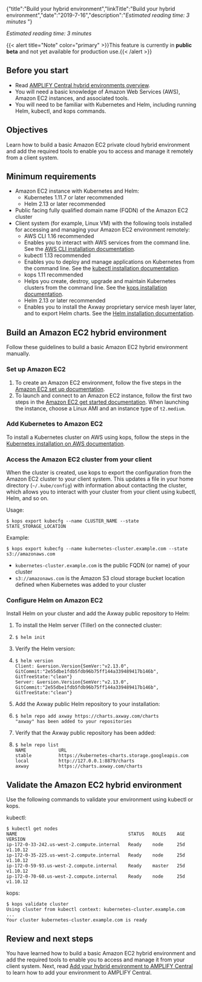 {"title":"Build your hybrid environment","linkTitle":"Build your hybrid environment","date":"2019-7-16","description":"_Estimated reading time: 3 minutes_ "}

_Estimated reading time: 3 minutes_

{{&lt; alert title="Note" color="primary" &gt;}}This feature is currently in **public beta** and not yet available for production use.{{&lt; /alert &gt;}}

## Before you start

-   Read [AMPLIFY Central hybrid environments overview](hybrid_overview.htm).
-   You will need a basic knowledge of Amazon Web Services (AWS), Amazon EC2 instances, and associated tools.
-   You will need to be familiar with Kubernetes and Helm, including running Helm, kubectl, and kops commands.

## Objectives

Learn how to build a basic Amazon EC2 private cloud hybrid environment and add the required tools to enable you to access and manage it remotely from a client system.

## Minimum requirements

-   Amazon EC2 instance with Kubernetes and Helm:
    -   Kubernetes 1.11.7 or later recommended
    -   Helm 2.13 or later recommended
-   Public facing fully qualified domain name (FQDN) of the Amazon EC2 cluster
-   Client system (for example, Linux VM) with the following tools installed for accessing and managing your Amazon EC2 environment remotely:
    -   AWS CLI 1.16 recommended
    -   Enables you to interact with AWS services from the command line. See the [AWS CLI installation documentation](https://docs.aws.amazon.com/cli/latest/userguide/cli-chap-install.html).
    -   kubectl 1.13 recommended
    -   Enables you to deploy and manage applications on Kubernetes from the command line. See the [kubectl installation documentation](https://kubernetes.io/docs/tasks/tools/install-kubectl/).
    -   kops 1.11 recommended
    -   Helps you create, destroy, upgrade and maintain Kubernetes clusters from the command line. See the [kops installation documentation](https://github.com/kubernetes/kops/blob/master/docs/install.md).
    -   Helm 2.13 or later recommended
    -   Enables you to install the Axway proprietary service mesh layer later, and to export Helm charts. See the [Helm installation documentation](https://helm.sh/docs/using_helm/#installing-helm).

## Build an Amazon EC2 hybrid environment

Follow these guidelines to build a basic Amazon EC2 hybrid environment manually.

### Set up Amazon EC2

1.  To create an Amazon EC2 environment, follow the five steps in the [Amazon EC2 set up documentation](https://docs.aws.amazon.com/AWSEC2/latest/UserGuide/get-set-up-for-amazon-ec2.html).
2.  To launch and connect to an Amazon EC2 instance, follow the first two steps in the [Amazon EC2 get started documentation](https://docs.aws.amazon.com/AWSEC2/latest/UserGuide/EC2_GetStarted.html). When launching the instance, choose a Linux AMI and an instance type of `t2.medium`.

### Add Kubernetes to Amazon EC2

To install a Kubernetes cluster on AWS using kops, follow the steps in the [Kubernetes installation on AWS documentation](https://kubernetes.io/docs/setup/custom-cloud/kops/).

### Access the Amazon EC2 cluster from your client

When the cluster is created, use kops to export the configuration from the Amazon EC2 cluster to your client system. This updates a file in your home directory (`~/.kube/config`) with information about contacting the cluster, which allows you to interact with your cluster from your client using kubectl, Helm, and so on.

Usage:

```{space="preserve"}
$ kops export kubecfg --name CLUSTER_NAME --state STATE_STORAGE_LOCATION
```

Example:

```{space="preserve"}
$ kops export kubecfg --name kubernetes-cluster.example.com --state s3://amazonaws.com
```

-   `kubernetes-cluster.example.com` is the public FQDN (or name) of your cluster
-   `s3://amazonaws.com` is the Amazon S3 cloud storage bucket location defined when Kubernetes was added to your cluster

### Configure Helm on Amazon EC2

Install Helm on your cluster and add the Axway public repository to Helm:

1.  To install the Helm server (Tiller) on the connected cluster:
2.  ```{space="preserve"}
    $ helm init
    ```

3.  Verify the Helm version:
4.  ```{space="preserve"}
    $ helm version
    Client: &version.Version{SemVer:"v2.13.0", GitCommit:"2e55dbe1fdb5fdb96b75ff144a339489417b146b", GitTreeState:"clean"}
    Server: &version.Version{SemVer:"v2.13.0", GitCommit:"2e55dbe1fdb5fdb96b75ff144a339489417b146b", GitTreeState:"clean"}
    ```

5.  Add the Axway public Helm repository to your installation:
6.  ```{space="preserve"}
    $ helm repo add axway https://charts.axway.com/charts
    "axway" has been added to your repositories
    ```

7.  Verify that the Axway public repository has been added:
8.  ```{space="preserve"}
    $ helm repo list
    NAME            URL
    stable          https://kubernetes-charts.storage.googleapis.com
    local           http://127.0.0.1:8879/charts
    axway           https://charts.axway.com/charts
    ```

## Validate the Amazon EC2 hybrid environment

Use the following commands to validate your environment using kubectl or kops.

kubectl:

    $ kubectl get nodes
    NAME                                         STATUS   ROLES    AGE   VERSION
    ip-172-0-33-242.us-west-2.compute.internal   Ready    node     25d   v1.10.12
    ip-172-0-35-225.us-west-2.compute.internal   Ready    node     25d   v1.10.12
    ip-172-0-59-93.us-west-2.compute.internal    Ready    master   25d   v1.10.12
    ip-172-0-70-60.us-west-2.compute.internal    Ready    node     25d   v1.10.12

kops:

```{space="preserve"}
$ kops validate cluster
Using cluster from kubectl context: kubernetes-cluster.example.com
...
Your cluster kubernetes-cluster.example.com is ready
```

## Review and next steps

You have learned how to build a basic Amazon EC2 hybrid environment and add the required tools to enable you to access and manage it from your client system. Next, read [Add your hybrid environment to AMPLIFY Central](add_env.htm) to learn how to add your environment to AMPLIFY Central.
